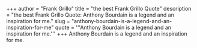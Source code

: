 +++
author = "Frank Grillo"
title = "the best Frank Grillo Quote"
description = "the best Frank Grillo Quote: Anthony Bourdain is a legend and an inspiration for me."
slug = "anthony-bourdain-is-a-legend-and-an-inspiration-for-me"
quote = '''Anthony Bourdain is a legend and an inspiration for me.'''
+++
Anthony Bourdain is a legend and an inspiration for me.
